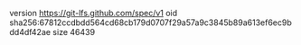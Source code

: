 version https://git-lfs.github.com/spec/v1
oid sha256:67812ccdbdd564cd68cb179d0707f29a57a9c3845b89a613ef6ec9bdd4df42ae
size 46439
